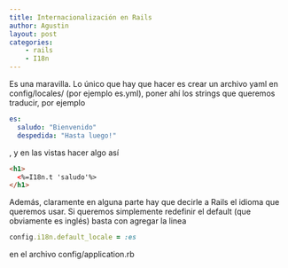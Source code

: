 ```yaml
---
title: Internacionalización en Rails
author: Agustin
layout: post
categories:
    - rails
    - I18n
---
```


Es una maravilla.
Lo único que hay que hacer es crear un archivo yaml en config/locales/ (por ejemplo es.yml), poner ahí los strings que queremos traducir, por ejemplo

```yaml
es:
  saludo: "Bienvenido"
  despedida: "Hasta luego!"
```

, y en las vistas hacer algo así

```html
<h1>
  <%=I18n.t 'saludo'%>
</h1>
```

Además, claramente en alguna parte hay que decirle a Rails el idioma que queremos usar. Si queremos simplemente redefinir el default (que obviamente es inglés) basta con agregar la linea

```ruby
config.i18n.default_locale = :es
```

en el archivo config/application.rb

